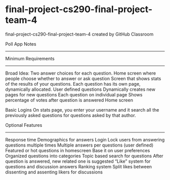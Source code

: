 # final-project-cs290-final-project-team-4
final-project-cs290-final-project-team-4 created by GitHub Classroom

Poll App Notes
**************
Minimum Requirements
*********************
Broad Idea: 
Two answer choices for each question. 
Home screen where people choose whether to answer or ask question
Screen that shows stats of the results of your questions.
Each question has its own page, dynamically allocated.
User defined questions
Dynamically creates new pages for new questions
Each question on individual page
Shows percentage of votes after question is answered
Home screen


Basic Logins
On stats page, you enter your username and it search all the previously asked questions for questions asked by that author. 



Optional Features
*******************
Response time
Demographics for answers 
Login
Lock users from answering questions multiple times
Multiple answers per questions (user defined)
Featured or hot questions in homescreen
Base it on user preferences
Organized questions into categories
Topic based search for questions
After question is answered, new related one is suggested
“Like” system for questions and discussion answers
Ranking system
Split likes between dissenting and assenting likers for discussions

